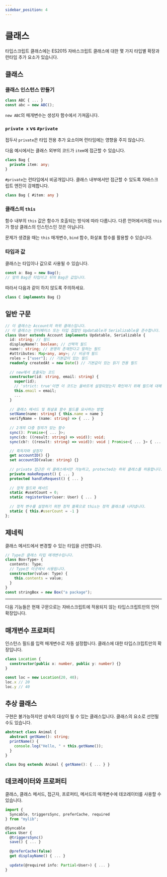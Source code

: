 ```yaml
---
sidebar_position: 4
---
```


# 클래스

타입스크립트 클래스에는 ES2015 자바스크립트 클래스에 대한 몇 가지 타입별 확장과 런타임 추가 요소가 있습니다.

## 클래스

### 클래스 인스턴스 만들기

```ts
class ABC { ... }
const abc = new ABC();
```

`new ABC`의 매개변수는 생성자 함수에서 가져옵니다.

### `private x` vs `#private`

접두사 `private`은 타입 전용 추가 요소이며 런타임에는 영향을 주지 않습니다.

다음 예시에서는 클래스 외부의 코드가 `item`에 접근할 수 있습니다.

```ts
class Bag {
  private item: any;
}
```

`#private`는 런타임에서 비공개입니다. 클래스 내부에서만 접근할 수 있도록 자바스크립트 엔진이 강제합니다.

```ts
class Bag { #item: any }
```

### 클래스의 `this`

함수 내부의 `this` 값은 함수가 호출되는 방식에 따라 다릅니다. 다른 언어에서처럼 `this`가 항상 클래스의 인스턴스인 것은 아닙니다.

문제가 생겼을 때는 `this` 매개변수, `bind` 함수, 화살표 함수를 활용할 수 있습니다.

### 타입과 값

클래스는 타입이나 값으로 사용될 수 있습니다.

```ts
const a: Bag = new Bag();
// 앞의 Bag은 타입이고 뒤의 Bag은 값입니다.
```

따라서 다음과 같이 하지 않도록 주의하세요.

```ts
class C implements Bag {}
```

## 일반 구문

```ts
// 이 클래스는 Account의 하위 클래스입니다.
// 이 클래스는 인터페이스 또는 타입 집합인 Updatable과 Serializable을 준수합니다.
class User extends Account implements Updatable, Serializable {
  id: string; // 필드
  displayName?: boolean; // 선택적 필드
  name!: string; // 분명히 존재한다고 말하는 필드
  #attributes: Map<any, any>; // 비공개 필드
  roles = ["user"]; // 기본값이 있는 필드
  readonly createdAt = new Date() // 기본값이 있는 읽기 전용 필드
  
  // new에서 호출되는 코드
  constructor(id: string, email: string) {
    super(id);
    // 'strict: true'이면 이 코드는 올바르게 설정되었는지 확인하기 위해 필드에 대해 검사됩니다.
    this.email = email;
    ...
  }
  
  // 클래스 메서드 및 화살표 함수 필드를 묘사하는 방법
  setName(name: string) { this.name = name }
  verifyName = (name: string) => { ... }
  
  // 2개의 다중 정의가 있는 함수
  sync(): Promise<{ ... }>;
  sync(cb: ((result: string) => void)): void;
  sync(cb?: ((result: string) => void)): void | Promise<{ ... }> { ... }

  // 획득자와 설정자
  get accountID() {}
  set accountID(value: string) {}
  
  // private 접근은 이 클래스에서만 가능하고, protected는 하위 클래스를 허용합니다. 타입 검사에서만 사용되며 기본값은 public입니다.
  private makeRequest() { ... }
  protected handleRequest() { ... }
  
  // 정적 필드와 메서드
  static #usetCount = 0;
  static registerUser(user: User) { ... }
  
  // 정적 변수를 설정하기 위한 정적 블록으로 this는 정적 클래스를 나타냅니다.
  static { this.#userCount = -1 }
};
```

## 제네릭

클래스 메서드에서 변경할 수 있는 타입을 선언합니다.

```ts
// Type은 클래스 타입 매개변수입니다.
class Box<Type> {
  contents: Type;
  // Type은 이곳에서 사용됩니다.
  constructor(value: Type) {
    this.contents = value;
  }
}
const stringBox = new Box("a package");
```

------

다음 기능들은 현재 구문으로는 자바스크립트에 적용되지 않는 타입스크립트만의 언어 확장입니다.

## 매개변수 프로퍼티

인스턴스 필드를 입력 매개변수로 자동 설정합니다. 클래스에 대한 타입스크립트만의 확장입니다.

```ts
class Location {
  constructor(public x: number, public y: number) {}
}

const loc = new Location(20, 40);
loc.x // 20
loc.y // 40
```

## 추상 클래스

구현은 불가능하지만 상속의 대상이 될 수 있는 클래스입니다. 클래스의 요소로 선언될 수도 있습니다.

```ts
abstract class Animal {
  abstract getName(): string;
  printName() {
    console.log("Hello, " + this.getName());
  }
}

class Dog extends Animal { getName(): { ... } }
```

## 데코레이터와 프로퍼티

클래스, 클래스 메서드, 접근자, 프로퍼티, 메서드의 매개변수에 데코레이터를 사용할 수 있습니다.

```ts
import {
  Syncable, triggersSync, preferCache, required
} from "mylib";

@Syncable
class User {
  @triggersSync()
  save() { ... }
  
  @preferCache(false)
  get displayName() { ... }
  
  update(@required info: Partial<User>) { ... }
}
```

